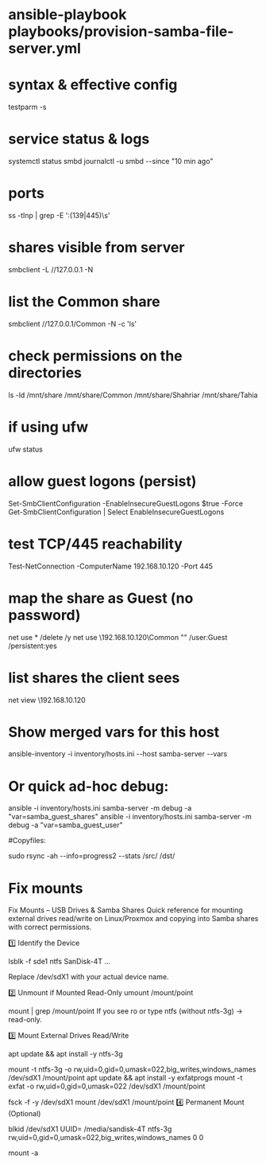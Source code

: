# ansible-playbook playbooks/provision-samba-file-server.yml 


# syntax & effective config
testparm -s

# service status & logs
systemctl status smbd
journalctl -u smbd --since "10 min ago"

# ports
ss -tlnp | grep -E ':(139|445)\s'

# shares visible from server
smbclient -L //127.0.0.1 -N

# list the Common share
smbclient //127.0.0.1/Common -N -c 'ls'

# check permissions on the directories
ls -ld /mnt/share /mnt/share/Common /mnt/share/Shahriar /mnt/share/Tahia

# if using ufw
ufw status




# allow guest logons (persist)
Set-SmbClientConfiguration -EnableInsecureGuestLogons $true -Force
Get-SmbClientConfiguration | Select EnableInsecureGuestLogons

# test TCP/445 reachability
Test-NetConnection -ComputerName 192.168.10.120 -Port 445

# map the share as Guest (no password)
net use * /delete /y
net use \\192.168.10.120\Common "" /user:Guest /persistent:yes

# list shares the client sees
net view \\192.168.10.120





# Show merged vars for this host
ansible-inventory -i inventory/hosts.ini --host samba-server --vars

# Or quick ad-hoc debug:
ansible -i inventory/hosts.ini samba-server -m debug -a "var=samba_guest_shares"
ansible -i inventory/hosts.ini samba-server -m debug -a "var=samba_guest_user"






#Copyfiles:

sudo rsync -ah --info=progress2 --stats /src/ /dst/



# Fix mounts

Fix Mounts – USB Drives & Samba Shares
Quick reference for mounting external drives read/write on Linux/Proxmox and copying into Samba shares with correct permissions.

1️⃣ Identify the Device

lsblk -f
sde1  ntfs  SanDisk-4T  ...

Replace /dev/sdX1 with your actual device name.

2️⃣ Unmount if Mounted Read-Only
umount /mount/point

mount | grep /mount/point
If you see ro or type ntfs (without ntfs-3g) → read-only.

3️⃣ Mount External Drives Read/Write

apt update && apt install -y ntfs-3g

mount -t ntfs-3g -o rw,uid=0,gid=0,umask=022,big_writes,windows_names /dev/sdX1 /mount/point
apt update && apt install -y exfatprogs
mount -t exfat -o rw,uid=0,gid=0,umask=022 /dev/sdX1 /mount/point

fsck -f -y /dev/sdX1
mount /dev/sdX1 /mount/point
4️⃣ Permanent Mount (Optional)

blkid /dev/sdX1
UUID=<uuid>  /media/sandisk-4T  ntfs-3g  rw,uid=0,gid=0,umask=022,big_writes,windows_names  0  0

mount -a